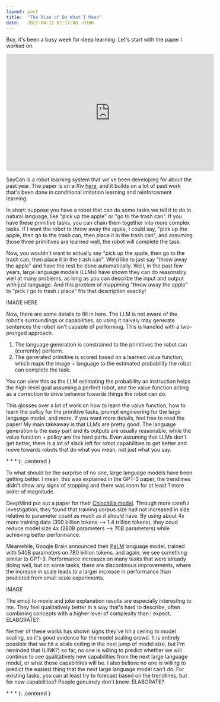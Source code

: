```yaml
---
layout: post
title:  "The Rise of Do What I Mean"
date:   2022-04-11 02:17:00 -0700
---
```


Boy, it's been a busy week for deep learning. Let's start with the paper I worked on.

<iframe width="560" height="315" src="https://www.youtube.com/embed/ysFav0b472w" title="YouTube video player" frameborder="0" allow="accelerometer; autoplay; clipboard-write; encrypted-media; gyroscope; picture-in-picture" allowfullscreen></iframe>

SayCan is a robot learning system that we've been developing for about the past year. The
paper is on arXiv [here](https://arxiv.org/abs/2204.01691), and it builds on a lot of past
work that's been done in conditional imitation learning and reinforcement learning.

In short: suppose you have a robot that can do some tasks we tell it to do in natural language,
like "pick up the apple" or "go to the trash can". If you have these primitive tasks, you can
chain them together into more complex tasks. If I want the robot to throw away the apple, I could say,
"pick up the apple, then go to the trash can, then place it in the trash can", and assuming those
three primitives are learned well, the robot will complete the task.

Now, you wouldn't want to actually say "pick up the apple, then go to the trash can, then place it
in the trash can". We'd like to just say "throw away the apple" and have the rest be done automatically.
Well, in the past few years, large language models (LLMs) have shown they can do reasonably well at many
problems, as long as you can describe the input and output with just language. And this problem of
mappining "throw away the apple" to "pick / go to trash / place" fits that description exactly!

IMAGE HERE

Now, there are some details to fill in here. The LLM is not aware of the robot's surroundings or capabilities,
so using it naively may generate sentences the robot isn't capable of performing. This is handled with
a two-pronged approach.

1. The language generation is constrained to the primitives the robot can (currently) perform.
2. The generated primitive is scored based on a learned value function, which maps the image + language to
the estimated probability the robot can complete the task.

You can view this as the LLM estimating the probability an instruction helps the high-level goal assuming a perfect
robot, and the value function acting as a correction to drive behavior towards things the robot can do.

This glosses over a lot of work on how to learn the value function, how to learn the policy for the primitive tasks,
prompt engineering for the large language model, and more. If you want more details, feel free to read the paper!
My main takeaway is that LLMs are pretty good. The language generation is the easy part and its outputs are usually
reasonable, while the value function + policy are the hard parts. Even assuming that LLMs don't get better, there is
a lot of slack left for robot capabilities to get better and move towards robots that do what you mean, not just what
you say.

\* \* \*
{: .centered }

To what should be the surprise of no one, large language models have been getting better. I mean, this was explained in the
GPT-3 paper, the trendlines didn't show any signs of stopping and there was room for at least 1 more order of magnitude.

DeepMind put out a paper for their [Chinchilla model](TODO). Through
more careful investigation, they found that training corpus size had not increased in size relative to parameter count
as much as it should have. By using about 4x more training data (300 billion tokens --> 1.4 trillion tokens), they
coud reduce model size 4x (280B parameters --> 70B parameters) while achieving better performance.

Meanwhile, Google Brain announced their [PaLM](TODO) language model, trained with 540B parameters on 780 billion tokens,
and again, we see something similar to GPT-3. Performance increases on many tasks that were already doing well, but on some
tasks, there are discontinous improvements, where the increase in scale leads to a larger increase in performance than
predicted from small scale experiments.

IMAGE

The emoji to movie and joke explanation results are especially interesting to me. They feel qualitatively better in a way
that's hard to describe, often combining concepts with a higher level of complexity than I expect. ELABORATE?

Neither of these works has shown signs they've hit a ceiling to model scaling, so it's good evidence for the model scaling
crowd. It is entirely possible that we hit a scale ceiling in the next jump of model size, but I'm reminded that (LINK?)
so far, no one is willing to predict whether we will continue to see qualitatively new capabilities from the next large
language model, or what those capabilities will be. I also believe no one is willing to predict the easiest thing that
the next large language model can't do. For existing tasks, you can at least try to forecast based on the trendlines,
but for new capabilities? People genuinely don't know. ELABORATE?

\* \* \*
{: .centered }
